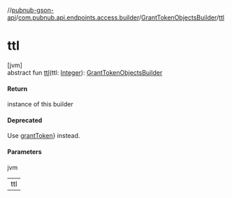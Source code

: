 //[pubnub-gson-api](../../../index.md)/[com.pubnub.api.endpoints.access.builder](../index.md)/[GrantTokenObjectsBuilder](index.md)/[ttl](ttl.md)

# ttl

[jvm]\
abstract fun [ttl](ttl.md)(ttl: [Integer](https://docs.oracle.com/javase/8/docs/api/java/lang/Integer.html)): [GrantTokenObjectsBuilder](index.md)

#### Return

instance of this builder

#### Deprecated

Use [grantToken](../../../../../pubnub-core/pubnub-core-api/com.pubnub.api/-pub-nub/grant-token.md)} instead.

#### Parameters

jvm

| |
|---|
| ttl |
